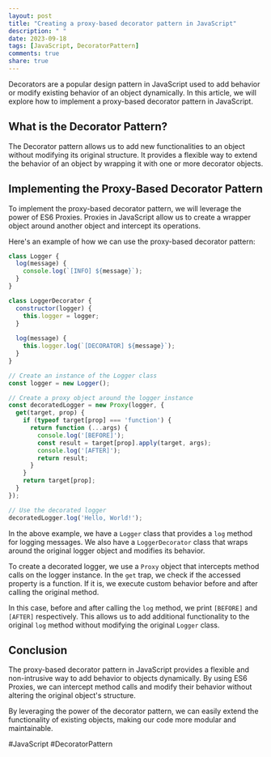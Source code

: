```yaml
---
layout: post
title: "Creating a proxy-based decorator pattern in JavaScript"
description: " "
date: 2023-09-18
tags: [JavaScript, DecoratorPattern]
comments: true
share: true
---
```


Decorators are a popular design pattern in JavaScript used to add behavior or modify existing behavior of an object dynamically. In this article, we will explore how to implement a proxy-based decorator pattern in JavaScript.

## What is the Decorator Pattern?

The Decorator pattern allows us to add new functionalities to an object without modifying its original structure. It provides a flexible way to extend the behavior of an object by wrapping it with one or more decorator objects.

## Implementing the Proxy-Based Decorator Pattern

To implement the proxy-based decorator pattern, we will leverage the power of ES6 Proxies. Proxies in JavaScript allow us to create a wrapper object around another object and intercept its operations.

Here's an example of how we can use the proxy-based decorator pattern:

```javascript
class Logger {
  log(message) {
    console.log(`[INFO] ${message}`);
  }
}

class LoggerDecorator {
  constructor(logger) {
    this.logger = logger;
  }
  
  log(message) {
    this.logger.log(`[DECORATOR] ${message}`);
  }
}

// Create an instance of the Logger class
const logger = new Logger();

// Create a proxy object around the logger instance
const decoratedLogger = new Proxy(logger, {
  get(target, prop) {
    if (typeof target[prop] === 'function') {
      return function (...args) {
        console.log('[BEFORE]');
        const result = target[prop].apply(target, args);
        console.log('[AFTER]');
        return result;
      }
    }
    return target[prop];
  }
});

// Use the decorated logger
decoratedLogger.log('Hello, World!');
```

In the above example, we have a `Logger` class that provides a `log` method for logging messages. We also have a `LoggerDecorator` class that wraps around the original logger object and modifies its behavior.

To create a decorated logger, we use a `Proxy` object that intercepts method calls on the logger instance. In the `get` trap, we check if the accessed property is a function. If it is, we execute custom behavior before and after calling the original method.

In this case, before and after calling the `log` method, we print `[BEFORE]` and `[AFTER]` respectively. This allows us to add additional functionality to the original `log` method without modifying the original `Logger` class.

## Conclusion

The proxy-based decorator pattern in JavaScript provides a flexible and non-intrusive way to add behavior to objects dynamically. By using ES6 Proxies, we can intercept method calls and modify their behavior without altering the original object's structure.

By leveraging the power of the decorator pattern, we can easily extend the functionality of existing objects, making our code more modular and maintainable.

#JavaScript #DecoratorPattern